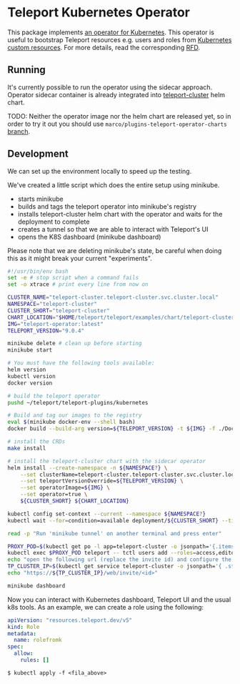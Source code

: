 # Teleport Kubernetes Operator

This package implements [an operator for Kubernetes](https://kubernetes.io/docs/concepts/extend-kubernetes/operator/).
This operator is useful to bootstrap Teleport resources e.g. users and roles from [Kubernetes custom resources](https://kubernetes.io/docs/concepts/extend-kubernetes/api-extension/custom-resources/).
For more details, read the corresponding [RFD](https://github.com/gravitational/teleport-plugins/blob/master/rfd/0001-kubernetes-manager.md).

## Running

It's currently possible to run the operator using the sidecar approach.
Operator sidecar container is already integrated into [teleport-cluster](https://github.com/gravitational/teleport/tree/master/examples/chart/teleport-cluster) helm chart.

TODO: Neither the operator image nor the helm chart are released yet, so in order to try it out you should use `marco/plugins-teleport-operator-charts` [branch](https://github.com/gravitational/teleport/tree/marco/plugins-teleport-operator-charts).

## Development

We can set up the environment locally to speed up the testing.

We've created a little script which does the entire setup using minikube.
- starts minikube
- builds and tags the teleport operator into minikube's registry
- installs teleport-cluster helm chart with the operator and waits for the deployment to complete
- creates a tunnel so that we are able to interact with Teleport's UI
- opens the K8S dashboard (minikube dashboard)


Please note that we are deleting minikube's state, be careful when doing this as it might break your current "experiments".

```bash
#!/usr/bin/env bash
set -e # stop script when a command fails
set -o xtrace # print every line from now on

CLUSTER_NAME="teleport-cluster.teleport-cluster.svc.cluster.local"
NAMESPACE="teleport-cluster"
CLUSTER_SHORT="teleport-cluster"
CHART_LOCATION="$HOME/teleport/teleport/examples/chart/teleport-cluster" # gravitation/teleport at marco/plugins-teleport-operator-charts branch
IMG="teleport-operator:latest"
TELEPORT_VERSION="9.0.4"

minikube delete # clean up before starting
minikube start

# You must have the following tools available:
helm version
kubectl version
docker version

# build the teleport operator
pushd ~/teleport/teleport-plugins/kubernetes

# Build and tag our images to the registry
eval $(minikube docker-env --shell bash)
docker build --build-arg version=${TELEPORT_VERSION} -t ${IMG} -f ./Dockerfile ..

# install the CRDs
make install

# install the teleport-cluster chart with the sidecar operator
helm install --create-namespace -n ${NAMESPACE?} \
	--set clusterName=teleport-cluster.teleport-cluster.svc.cluster.local \
	--set teleportVersionOverride=${TELEPORT_VERSION} \
	--set operatorImage=${IMG} \
	--set operator=true \
	${CLUSTER_SHORT} ${CHART_LOCATION}

kubectl config set-context --current --namespace ${NAMESPACE?}
kubectl wait --for=condition=available deployment/${CLUSTER_SHORT} --timeout=2m

read -p "Run 'minikube tunnel' on another terminal and press enter"

PROXY_POD=$(kubectl get po -l app=teleport-cluster -o jsonpath='{.items[0].metadata.name}')
kubectl exec $PROXY_POD teleport -- tctl users add --roles=access,editor teleoperator
echo "open the following url (replace the invite id) and configure the user"
TP_CLUSTER_IP=$(kubectl get service teleport-cluster -o jsonpath='{ .status.loadBalancer.ingress[0].ip }')
echo "https://${TP_CLUSTER_IP}/web/invite/<id>"

minikube dashboard
```

Now you can interact with Kubernetes dashboard, Teleport UI and the usual k8s tools.
As an example, we can create a role using the following:

```yaml
apiVersion: "resources.teleport.dev/v5"
kind: Role
metadata:
  name: rolefromk
spec:
  allow:
    rules: []
```

```
$ kubectl apply -f <fila_above>
```
